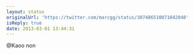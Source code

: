```yaml
---
layout: status
originalUrl: 'https://twitter.com/marcgg/status/307486510071042048'
isReply: true
date: 2013-03-01 13:44:31
---
```


@Kaoo non

